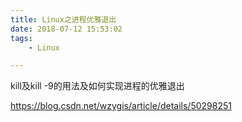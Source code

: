 ```yaml
---
title: Linux之进程优雅退出
date: 2018-07-12 15:53:02
tags:
	- Linux

---
```




kill及kill -9的用法及如何实现进程的优雅退出

https://blog.csdn.net/wzygis/article/details/50298251





